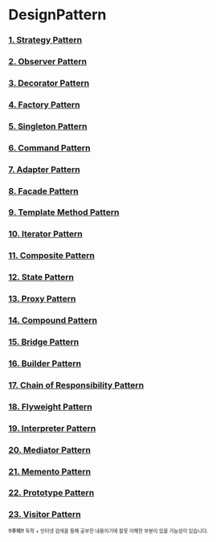# DesignPattern  

### [1. Strategy Pattern](./Strategy/Strategy.md)  
### [2. Observer Pattern](./Observer/Observer.md)  
### [3. Decorator Pattern](./Decorator/Decorator.md)  
### [4. Factory Pattern](./Factory/Factory.md)  
### [5. Singleton Pattern](./Singleton/Singleton.md)  
### [6. Command Pattern](./Command/Command.md)  
### [7. Adapter Pattern](./Adapter/Adapter.md)  
### [8. Facade Pattern](./Facade/Facade.md)  
### [9. Template Method Pattern](./TemplateMethod/TemplateMethod.md)  
### [10. Iterator Pattern](./Iterator/Iterator.md)  
### [11. Composite Pattern](./Composite/Composite.md)  
### [12. State Pattern](./State/State.md)  
### [13. Proxy Pattern](./Proxy/Proxy.md)  
### [14. Compound Pattern](./Compound/Compound.md)  
### [15. Bridge Pattern](./Bridge/Bridge.md)  
### [16. Builder Pattern](./Builder/Builder.md)  
### [17. Chain of Responsibility Pattern](./Chain/Chain.md)  
### [18. Flyweight Pattern](./Flyweight/Flyweight.md)  
### [19. Interpreter Pattern](./Interpreter/Interpreter.md)  
### [20. Mediator Pattern](./Mediator/Mediator.md)  
### [21. Memento Pattern](./Memento/Memento.md)  
### [22. Prototype Pattern](./Prototype/Prototype.md)  
### [23. Visitor Pattern](./Visitor/Visitor.md)  

<!--
### Creational Pattern
	1. Singleton
	2. Factory
	3. Prototype
	4. Builder
### Behavior Pattern
	1. Strategy
	2. Observer
	3. State
	4. Command
	5. Iterator
	6. Template Method
	7. Interpreter
	8. Mediator
	9. Chain of Responsibility
	10. Memento
	11. Visitor
### Structural Pattern
	1. Decorator
	2. Adapter
	3. Composite
	4. Facade
	5. Proxy
	6. Bridge
	7. Flyweight

### Class Pattern
	1. Template Method
	2. Factory Method
	3. Adapter
	4. Interpreter
### Object Pattern
	1. Strategy
	2. Observer
	3. Decorator
	4. Proxy
	5. Composite
	6. Iterator
	7. State
	8. Abstract Factory
	9. Singleton
	10. Visitor
	11. Memento
	12. Chain of Responsibility
	13. Bridge
	14. Mediator
	15. Flyweight
	16. Prototype
	17. Builder
-->

<sub><sub>**!!주의!!** 독학 + 인터넷 검색을 통해 공부한 내용이기에 잘못 이해한 부분이 있을 가능성이 있습니다.</sub></sub>  
